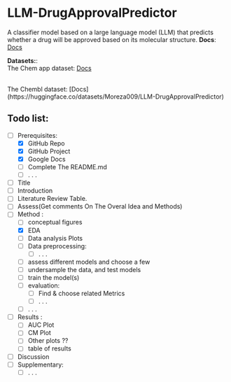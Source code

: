 # LLM-DrugApprovalPredictor
A classifier model based on a large language model (LLM) that predicts whether a drug will be approved based on its molecular structure.
**Docs**:
</br>
[Docs](https://docs.google.com/document/d/1Y_qYBZdE8Pni4qK7845W5_MYxziT3sN6zbevtgZJmhA/edit)
</br>


**Datasets:**:
</br>
The Chem app dataset: [Docs](https://github.com/ChangyunCho/ChemAP)
</br>

</br>
The Chembl dataset: [Docs](https://huggingface.co/datasets/Moreza009/LLM-DrugApprovalPredictor)
</br>

## Todo list:
- [ ] Prerequisites:
    - [x] GitHub Repo
    - [x] GitHub Project
    - [x] Google Docs
    - [ ] Complete The README.md
    - [ ] . . .
- [ ] Title
- [ ] Introduction
- [ ] Literature Review Table. 
- [ ] Assess(Get comments On The Overal Idea and Methods)
- [ ] Method :
    - [ ] conceptual figures 
    - [x] EDA
    - [ ] Data analysis Plots
    - [ ] Data preprocessing:
        - [ ] . . .
    - [ ] assess different models and choose a few
    - [ ] undersample the data, and test models
    - [ ] train the model(s)
    - [ ] evaluation:
        - [ ] Find & choose related Metrics
        - [ ] . . .
    - [ ] . . .
- [ ] Results :
    - [ ] AUC Plot
    - [ ] CM Plot
    - [ ] Other plots ??
    - [ ] table of results
- [ ] Discussion
- [ ] Supplementary:
    - [ ] . . .
